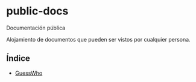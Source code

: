 # public-docs
Documentación pública

Alojamiento de documentos que pueden ser vistos por cualquier persona.

## Índice

- [GuessWho](GuessWho)
